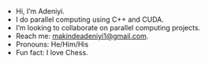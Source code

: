 - Hi, I’m Adeniyi.
- I do parallel computing using C++ and CUDA. 
- I’m looking to collaborate on parallel computing projects. 
- Reach me: makindeadeniyi1@gmail.com.
- Pronouns: He/Him/His
- Fun fact: I love Chess. 

<!---
Asiwaju-Adeniyi/Asiwaju-Adeniyi is a ✨ special ✨ repository because its `README.md` (this file) appears on your GitHub profile.
You can click the Preview link to take a look at your changes.
--->
